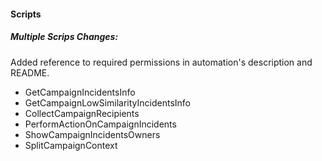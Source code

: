 
#### Scripts
##### Multiple Scrips Changes:
Added reference to required permissions in automation's description and README.
- GetCampaignIncidentsInfo
- GetCampaignLowSimilarityIncidentsInfo
- CollectCampaignRecipients
- PerformActionOnCampaignIncidents
- ShowCampaignIncidentsOwners
- SplitCampaignContext